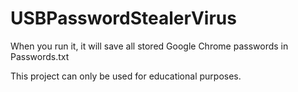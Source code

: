 # USBPasswordStealerVirus
When you run it, it will save all stored Google Chrome passwords in Passwords.txt

This project can only be used for educational purposes.
